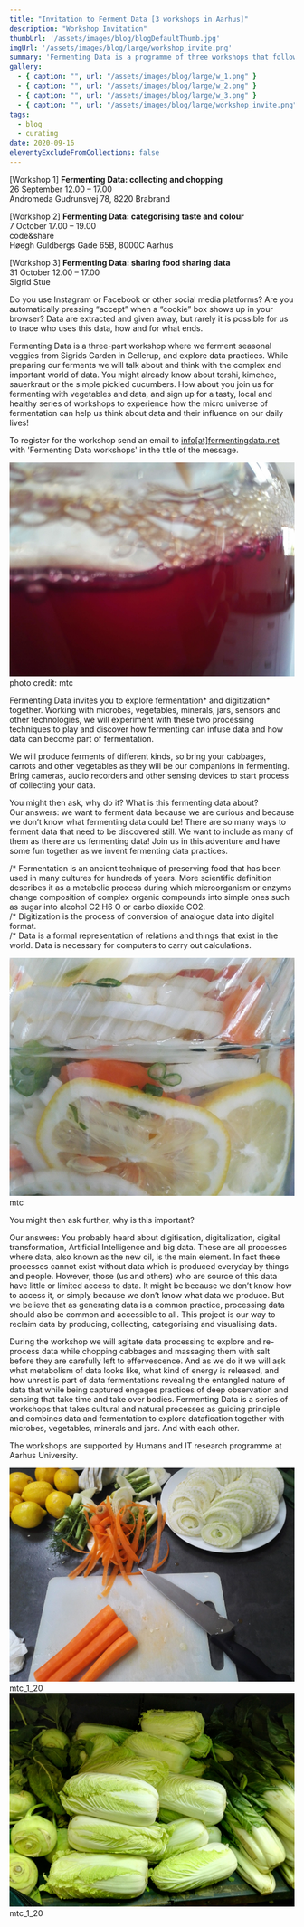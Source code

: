 ```yaml
---
title: "Invitation to Ferment Data [3 workshops in Aarhus]"
description: "Workshop Invitation"
thumbUrl: '/assets/images/blog/blogDefaultThumb.jpg'
imgUrl: '/assets/images/blog/large/workshop_invite.png'
summary: 'Fermenting Data is a programme of three workshops that follow fermenting process. During the workshops we ferment seasonal veggies from Sigrids Garden in Gellerup, and explore data practices.'
gallery:
  - { caption: "", url: "/assets/images/blog/large/w_1.png" }
  - { caption: "", url: "/assets/images/blog/large/w_2.png" }
  - { caption: "", url: "/assets/images/blog/large/w_3.png" }
  - { caption: "", url: "/assets/images/blog/large/workshop_invite.png" }
tags:
  - blog
  - curating
date: 2020-09-16
eleventyExcludeFromCollections: false
---
```

[Workshop 1] **Fermenting Data: collecting and chopping**  
26 September 12.00 – 17.00  
Andromeda 
Gudrunsvej 78,
8220 Brabrand

[Workshop 2] **Fermenting Data: categorising taste and colour**   
7 October 17.00 – 19.00  
code&share  
Høegh Guldbergs Gade 65B, 
8000C Aarhus 

[Workshop 3] **Fermenting Data: sharing food sharing data**   
31 October 12.00 – 17.00    
Sigrid Stue   

Do you use Instagram or Facebook or other social media platforms? Are you automatically pressing “accept” when a “cookie” box shows up in your browser? Data are extracted and given away, but rarely it is possible for us to trace who uses this data, how and for what ends.

Fermenting Data is a three-part workshop where we ferment seasonal veggies from Sigrids Garden in Gellerup, and explore data practices. While preparing our ferments we will talk about and think with the complex and important world of data. You might already know about torshi, kimchee, sauerkraut or the simple pickled cucumbers. How about you join us for fermenting with vegetables and data, and sign up for a tasty, local and healthy series of workshops to experience how the micro universe of fermentation can help us think about data and their influence on our daily lives!

To register for the workshop send an email to <a href='mailto:info@fermentingdata.net'>info[at]fermentingdata.net</a> with 'Fermenting Data workshops' in the title of the message.

<div class="columnImage">
  <img src="/assets/images/blog/large/workshop_invite.png"/>
  <div class="photoCreditNew">photo credit: mtc</div>
</div>

Fermenting Data invites you to explore fermentation* and digitization* together. Working with microbes, vegetables, minerals, jars, sensors and other technologies, we will experiment with these two processing techniques to play and discover how fermenting can infuse data and how data can become part of fermentation. 

We will produce ferments of different kinds, so bring your cabbages, carrots and other vegetables as they will be our companions in fermenting. Bring cameras, audio recorders and other sensing devices to start process of collecting your data.

You might then ask, why do it? What is this fermenting data about?   
Our answers: we want to ferment data because we are curious and because we don’t know what fermenting data could be! There are so many ways to ferment data that need to be discovered still. We want to include as many of them as there are us fermenting data! Join us in this adventure and have some fun together as we invent fermenting data practices.  

/* Fermentation is an ancient technique of preserving food that has been used in many cultures for hundreds of years. More scientific definition describes it as a metabolic process during which microorganism or enzyms change composition of complex organic compounds into simple ones such as sugar into alcohol C2 H6 O or carbo dioxide CO2.  
/* Digitization is the process of conversion of analogue data into digital format.  
/* Data is a formal representation of relations and things that exist in the world. Data is necessary for computers to carry out calculations.

<div class="columnImage">
  <img src="/assets/images/blog/large/w_1.png"/>
  <div class="photoCreditNew">mtc</div>
</div>

You might then ask further, why is this important? 

Our answers: You probably heard about digitisation, digitalization, digital transformation, Artificial Intelligence and big data. These are all processes where data, also known as the new oil, is the main element. In fact these processes cannot exist without data which is produced everyday by things and people. However, those (us and others) who are source of this data have little or limited access to data. It might be because we don’t know how to access it, or simply because we don’t know what data we produce. But we believe that as generating data is a common practice, processing data should also be common and accessible to all. This project is our way to reclaim data by producing, collecting, categorising and visualising data. 

During the workshop we will agitate data processing to explore and re-process data while chopping cabbages and massaging them with salt before they are carefully left to effervescence. And as we do it we will ask what metabolism of data looks like, what kind of energy is released, and how unrest is part of data fermentations revealing the entangled nature of data that while being captured engages practices of deep observation and sensing that take time and take over bodies. 
Fermenting Data is a series of workshops that takes cultural and natural processes as guiding principle and combines data and fermentation to explore datafication together with microbes, vegetables, minerals and jars. And with each other. 

The workshops are supported by Humans and IT research programme at Aarhus University. 

<div class="fullWidthHalfImage">
  <div class='imgWrap left'>
    <img src="/assets/images/blog/large/w_2.png">
    <div class="photoCreditNew">mtc_1_20</div>
  </div>
  <div class='imgWrap right'>
    <img src="/assets/images/blog/large/w_3.png">
    <div class="photoCreditNew">mtc_1_20</div>
  </div>
</div>
